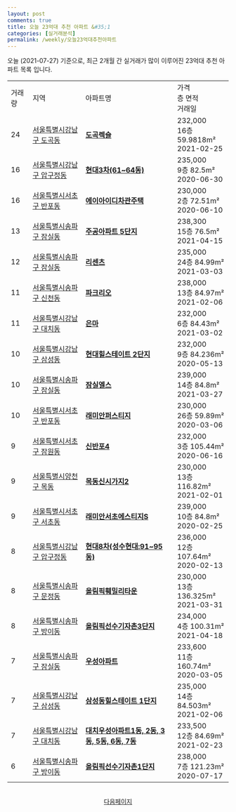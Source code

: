 ```yaml
---
layout: post
comments: true
title: 오늘 23억대 추천 아파트 &#35;1
categories: [실거래분석]
permalink: /weekly/오늘23억대추천아파트
---
```


오늘 (2021-07-27) 기준으로, 최근 2개월 간 실거래가 많이 이루어진 23억대 추천 아파트 목록 입니다.

<table class="sortable">
  <tr>
    <td>거래량</td>
    <td>지역</td>
    <td>아파트명</td>
    <td>가격<br>층 면적<br>거래일</td>
  </tr>

  <tr class="item">
    <td>24</td>
    <td><a href="/apt/서울특별시강남구도곡동">서울특별시강남구 도곡동</a></td>
    <td style="font-weight: bold;"><a href="https://search.naver.com/search.naver?query=도곡동 도곡렉슬">도곡렉슬</a></td>
    <td>232,000<br>16층  59.9818m²<br>2021-02-25</td>
  </tr>

  <tr class="item">
    <td>16</td>
    <td><a href="/apt/서울특별시강남구압구정동">서울특별시강남구 압구정동</a></td>
    <td style="font-weight: bold;"><a href="https://search.naver.com/search.naver?query=압구정동 현대3차(61~64동)">현대3차(61~64동)</a></td>
    <td>235,000<br>9층  82.5m²<br>2020-06-30</td>
  </tr>

  <tr class="item">
    <td>16</td>
    <td><a href="/apt/서울특별시서초구반포동">서울특별시서초구 반포동</a></td>
    <td style="font-weight: bold;"><a href="https://search.naver.com/search.naver?query=반포동 에이아이디차관주택">에이아이디차관주택</a></td>
    <td>230,000<br>2층  72.51m²<br>2020-06-10</td>
  </tr>

  <tr class="item">
    <td>13</td>
    <td><a href="/apt/서울특별시송파구잠실동">서울특별시송파구 잠실동</a></td>
    <td style="font-weight: bold;"><a href="https://search.naver.com/search.naver?query=잠실동 주공아파트 5단지">주공아파트 5단지</a></td>
    <td>238,300<br>15층  76.5m²<br>2021-04-15</td>
  </tr>

  <tr class="item">
    <td>12</td>
    <td><a href="/apt/서울특별시송파구잠실동">서울특별시송파구 잠실동</a></td>
    <td style="font-weight: bold;"><a href="https://search.naver.com/search.naver?query=잠실동 리센츠">리센츠</a></td>
    <td>235,000<br>24층  84.99m²<br>2021-03-03</td>
  </tr>

  <tr class="item">
    <td>11</td>
    <td><a href="/apt/서울특별시송파구신천동">서울특별시송파구 신천동</a></td>
    <td style="font-weight: bold;"><a href="https://search.naver.com/search.naver?query=신천동 파크리오">파크리오</a></td>
    <td>238,000<br>13층  84.97m²<br>2021-02-06</td>
  </tr>

  <tr class="item">
    <td>11</td>
    <td><a href="/apt/서울특별시강남구대치동">서울특별시강남구 대치동</a></td>
    <td style="font-weight: bold;"><a href="https://search.naver.com/search.naver?query=대치동 은마">은마</a></td>
    <td>232,000<br>6층  84.43m²<br>2021-03-02</td>
  </tr>

  <tr class="item">
    <td>10</td>
    <td><a href="/apt/서울특별시강남구삼성동">서울특별시강남구 삼성동</a></td>
    <td style="font-weight: bold;"><a href="https://search.naver.com/search.naver?query=삼성동 현대힐스테이트 2단지">현대힐스테이트 2단지</a></td>
    <td>232,000<br>9층  84.236m²<br>2020-05-13</td>
  </tr>

  <tr class="item">
    <td>10</td>
    <td><a href="/apt/서울특별시송파구잠실동">서울특별시송파구 잠실동</a></td>
    <td style="font-weight: bold;"><a href="https://search.naver.com/search.naver?query=잠실동 잠실엘스">잠실엘스</a></td>
    <td>239,000<br>14층  84.8m²<br>2021-03-27</td>
  </tr>

  <tr class="item">
    <td>10</td>
    <td><a href="/apt/서울특별시서초구반포동">서울특별시서초구 반포동</a></td>
    <td style="font-weight: bold;"><a href="https://search.naver.com/search.naver?query=반포동 래미안퍼스티지">래미안퍼스티지</a></td>
    <td>230,000<br>26층  59.89m²<br>2020-03-06</td>
  </tr>

  <tr class="item">
    <td>9</td>
    <td><a href="/apt/서울특별시서초구잠원동">서울특별시서초구 잠원동</a></td>
    <td style="font-weight: bold;"><a href="https://search.naver.com/search.naver?query=잠원동 신반포4">신반포4</a></td>
    <td>232,000<br>3층  105.44m²<br>2020-06-16</td>
  </tr>

  <tr class="item">
    <td>9</td>
    <td><a href="/apt/서울특별시양천구목동">서울특별시양천구 목동</a></td>
    <td style="font-weight: bold;"><a href="https://search.naver.com/search.naver?query=목동 목동신시가지2">목동신시가지2</a></td>
    <td>230,000<br>13층  116.82m²<br>2021-02-01</td>
  </tr>

  <tr class="item">
    <td>9</td>
    <td><a href="/apt/서울특별시서초구서초동">서울특별시서초구 서초동</a></td>
    <td style="font-weight: bold;"><a href="https://search.naver.com/search.naver?query=서초동 래미안서초에스티지S">래미안서초에스티지S</a></td>
    <td>239,000<br>10층  84.8m²<br>2020-02-25</td>
  </tr>

  <tr class="item">
    <td>8</td>
    <td><a href="/apt/서울특별시강남구압구정동">서울특별시강남구 압구정동</a></td>
    <td style="font-weight: bold;"><a href="https://search.naver.com/search.naver?query=압구정동 현대8차(성수현대:91~95동)">현대8차(성수현대:91~95동)</a></td>
    <td>236,000<br>12층  107.64m²<br>2020-02-13</td>
  </tr>

  <tr class="item">
    <td>8</td>
    <td><a href="/apt/서울특별시송파구문정동">서울특별시송파구 문정동</a></td>
    <td style="font-weight: bold;"><a href="https://search.naver.com/search.naver?query=문정동 올림픽훼밀리타운">올림픽훼밀리타운</a></td>
    <td>230,000<br>13층  136.325m²<br>2021-03-31</td>
  </tr>

  <tr class="item">
    <td>8</td>
    <td><a href="/apt/서울특별시송파구방이동">서울특별시송파구 방이동</a></td>
    <td style="font-weight: bold;"><a href="https://search.naver.com/search.naver?query=방이동 올림픽선수기자촌3단지">올림픽선수기자촌3단지</a></td>
    <td>234,000<br>4층  100.31m²<br>2021-04-18</td>
  </tr>

  <tr class="item">
    <td>7</td>
    <td><a href="/apt/서울특별시송파구잠실동">서울특별시송파구 잠실동</a></td>
    <td style="font-weight: bold;"><a href="https://search.naver.com/search.naver?query=잠실동 우성아파트">우성아파트</a></td>
    <td>233,600<br>11층  160.74m²<br>2020-03-05</td>
  </tr>

  <tr class="item">
    <td>7</td>
    <td><a href="/apt/서울특별시강남구삼성동">서울특별시강남구 삼성동</a></td>
    <td style="font-weight: bold;"><a href="https://search.naver.com/search.naver?query=삼성동 삼성동힐스테이트 1단지">삼성동힐스테이트 1단지</a></td>
    <td>235,000<br>14층  84.503m²<br>2021-02-06</td>
  </tr>

  <tr class="item">
    <td>7</td>
    <td><a href="/apt/서울특별시강남구대치동">서울특별시강남구 대치동</a></td>
    <td style="font-weight: bold;"><a href="https://search.naver.com/search.naver?query=대치동 대치우성아파트1동, 2동, 3동, 5동, 6동, 7동">대치우성아파트1동, 2동, 3동, 5동, 6동, 7동</a></td>
    <td>233,500<br>12층  84.69m²<br>2021-02-23</td>
  </tr>

  <tr class="item">
    <td>6</td>
    <td><a href="/apt/서울특별시송파구방이동">서울특별시송파구 방이동</a></td>
    <td style="font-weight: bold;"><a href="https://search.naver.com/search.naver?query=방이동 올림픽선수기자촌1단지">올림픽선수기자촌1단지</a></td>
    <td>238,000<br>7층  121.23m²<br>2020-07-17</td>
  </tr>

</table>

<br>
<center><a href="/weekly/오늘23억대추천아파트2">다음페이지</a></center>
<br><br>

